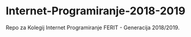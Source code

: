 # Internet-Programiranje-2018-2019
Repo za Kolegij  Internet Programiranje FERIT - Generacija 2018/2019.
